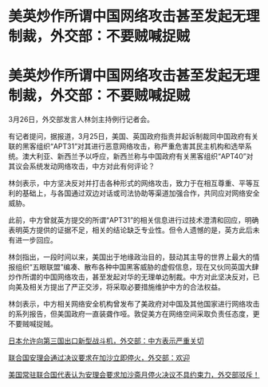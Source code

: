 # 美英炒作所谓中国网络攻击甚至发起无理制裁，外交部：不要贼喊捉贼

# 美英炒作所谓中国网络攻击甚至发起无理制裁，外交部：不要贼喊捉贼

3月26日，外交部发言人林剑主持例行记者会。

有记者提问，据报道，3月25日，美国、英国政府指责并起诉制裁同中国政府有关联的黑客组织“APT31”对其进行恶意网络攻击，称严重危害其民主机构和选举系统。澳大利亚、新西兰予以呼应，新西兰称与中国政府有关黑客组织“APT40”对其议会系统发动网络攻击，中方对此有何评论？

林剑表示，中方坚决反对并打击各种形式的网络攻击，致力于在相互尊重、平等互利的基础上，与各国通过双边对话或司法协助等渠道加强合作，共同应对网络安全威胁。

此前，中方曾就英方提交的所谓“APT31”的相关信息进行过技术澄清和回应，明确表明英方提供的证据不足，相关的结论缺乏专业性。但令人遗憾的是，英方此后未有进一步回应。

林剑指出，一段时间以来，美国出于地缘政治目的，鼓动其主导的世界上最大的情报组织“五眼联盟”编凑、散布各种中国黑客威胁的虚假信息，现在又伙同英国大肆炒作所谓的中国网络攻击，甚至发起对华的无理单边制裁。中方对此坚决反对，已向美及相关方提出了严正交涉，将采取必要措施维护中方的合法权益。

林剑表示，中方相关网络安全机构曾发布了美政府对中国及其他国家进行网络攻击的系列报告，但美国政府一直装聋作哑。敦促美方在网络空间采取负责任态度，更不要贼喊捉贼。

[日本允许向第三国出口新型战斗机，外交部：中方表示严重关切 ](https://news.qq.com/rain/a/20240326A06AP300)

[联合国安理会通过决议要求在加沙立即停火，外交部：欢迎 ](https://news.qq.com/rain/a/20240326A069NM00)

[美国常驻联合国代表认为安理会要求加沙斋月停火决议不具约束力，外交部驳斥！
](https://news.qq.com/rain/a/20240326A0679H00)

